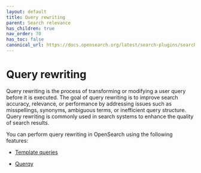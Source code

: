 ```yaml
---
layout: default
title: Query rewriting
parent: Search relevance
has_children: true
nav_order: 70
has_toc: false
canonical_url: https://docs.opensearch.org/latest/search-plugins/search-relevance/query-rewriting/
---
```


# Query rewriting

Query rewriting is the process of transforming or modifying a user query before it is executed. The goal of query rewriting is to improve search accuracy, relevance, or performance by addressing issues such as misspellings, synonyms, ambiguous terms, or inefficient query structure. Query rewriting is commonly used in search systems to enhance the quality of search results.

You can perform query rewriting in OpenSearch using the following features:

- [Template queries]({{site.url}}{{site.baseurl}}/search-plugins/search-relevance/template-query/) 

- [Querqy]({{site.url}}{{site.baseurl}}/search-plugins/querqy/)
